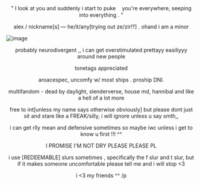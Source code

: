 <p align="center">" I look at you and suddenly i start to puke
ㅤyou're everywhere, seeping into everything . "</p align="center">
<p align="center">alex / nickname[s]  —  he/it/any[trying out ze/zir!?] . ohand i am a minor </p align="center">



![image](https://files.catbox.moe/4vgjic.png)


<p align="center">probably neurodivergent ,, i can get overstimulated prettayy easiliyyy around new people</p align="center">

<p align="center">tonetags appreciated</p align="center">
<p align="center">aroacespec, uncomfy w/ most ships . proship DNI. </p align="center">
<p align="center">multifandom - dead by daylight, slenderverse, house md, hannibal and like a hell of a lot more</p align="center">
<p align="center">free to int[unless my name says otherwise obviously] but please dont just sit and stare like a FREAK/silly, i will ignore unless u say smth,,</p align="center">
<p align="center">i can get rlly mean and defensive sometimes so maybe iwc unless i get to know u first !!! ^^</p align="center">
<p align="center">I PROMISE I'M NOT DRY PLEASE PLEASE PL</p align="center">

<p align="center">i use [REDEEMABLE] slurs sometimes , specifically the f slur and t slur, but if it makes someone uncomfortable please tell me and i will stop <3</p align="center">

  
<p align="center"> i <3 my friends ^^ /p</p align="center">
